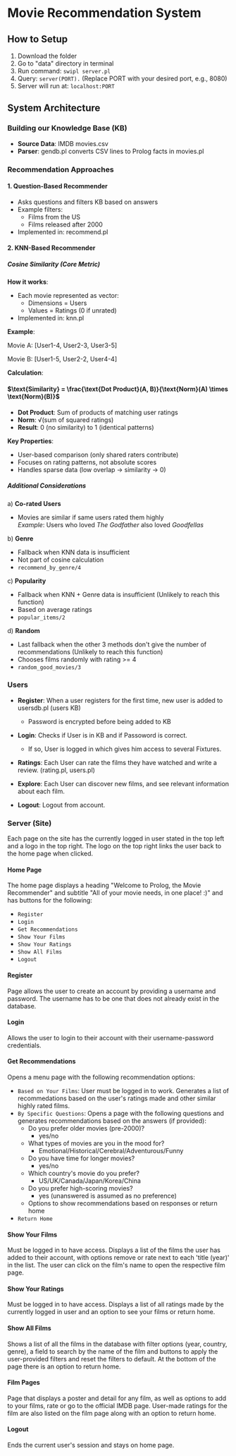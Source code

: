 # Movie Recommendation System

## How to Setup
1. Download the folder  
2. Go to "data" directory in terminal  
3. Run command: `swipl server.pl`  
4. Query: `server(PORT).` (Replace PORT with your desired port, e.g., 8080)  
5. Server will run at: `localhost:PORT`

## System Architecture

### Building our Knowledge Base (KB)
- **Source Data**: IMDB movies.csv  
- **Parser**: gendb.pl converts CSV lines to Prolog facts in movies.pl

### Recommendation Approaches

#### 1. Question-Based Recommender
- Asks questions and filters KB based on answers  
- Example filters:  
  - Films from the US  
  - Films released after 2000  
- Implemented in: recommend.pl

#### 2. KNN-Based Recommender
##### Cosine Similarity (Core Metric)
**How it works**:
- Each movie represented as vector:
  - Dimensions = Users
  - Values = Ratings (0 if unrated)
- Implemented in: knn.pl

**Example**:

Movie A: [User1-4, User2-3, User3-5]

Movie B: [User1-5, User2-2, User4-4]


**Calculation**:

 #### $\text{Similarity} = \frac{\text{Dot Product}(A, B)}{\text{Norm}(A) \times \text{Norm}(B)}$

- **Dot Product**: Sum of products of matching user ratings  
- **Norm**: √(sum of squared ratings)  
- **Result**: 0 (no similarity) to 1 (identical patterns)

**Key Properties**:
- User-based comparison (only shared raters contribute)  
- Focuses on rating patterns, not absolute scores  
- Handles sparse data (low overlap → similarity → 0)

##### Additional Considerations
a) **Co-rated Users**  
   - Movies are similar if same users rated them highly  
   *Example*: Users who loved *The Godfather* also loved *Goodfellas*

b) **Genre**  
   - Fallback when KNN data is insufficient  
   - Not part of cosine calculation  
   - `recommend_by_genre/4`

c) **Popularity**  
   - Fallback when KNN + Genre data is insufficient   (Unlikely to reach this function)
   - Based on average ratings
   - `popular_items/2`

d) **Random**
   - Last fallback when the other 3 methods don't give the number of recommendations  (Unlikely to reach this function)
   - Chooses films randomly with rating >= 4
   - `random_good_movies/3`

### Users
- **Register**: When a user registers for the first time, new user is added to usersdb.pl (users KB)

  - Password is encrypted before being added to KB
- **Login**: Checks if User is in KB and if Passoword is correct.

  - If so, User is logged in which gives him access to several Fixtures.
- **Ratings**: Each User can rate the films they have watched and write a review. (rating.pl, users.pl)
- **Explore**: Each User can discover new films, and see relevant information about each film. 
- **Logout**: Logout from account.

### Server (Site)
Each page on the site has the currently logged in user stated in the top left and a logo in the top right. The logo on the top right links the user back to the home page when clicked.

#### **Home Page**
The home page displays a heading "Welcome to Prolog, the Movie Recommender" and subtitle "All of your movie needs, in one place! :)" and has buttons for the following:
- `Register`
- `Login`
- `Get Recommendations`
- `Show Your Films`
- `Show Your Ratings`
- `Show All Films`
- `Logout`

#### **Register**
Page allows the user to create an account by providing a username and password. The username has to be one that does not already exist in the database.

#### **Login**
Allows the user to login to their account with their username-password credentials.

#### **Get Recommendations**
Opens a menu page with the following recommendation options:
- `Based on Your Films`: User must be logged in to work. Generates a list of recommedations based on the user's ratings made and other similar highly rated films.
- `By Specific Questions`: Opens a page with the following questions and generates recommendations based on the answers (if provided):
  - Do you prefer older movies (pre-2000)?
    - yes/no
  - What types of movies are you in the mood for?
    - Emotional/Historical/Cerebral/Adventurous/Funny
  - Do you have time for longer movies?
    - yes/no
  - Which country's movie do you prefer?
    - US/UK/Canada/Japan/Korea/China
  - Do you prefer high-scoring movies?
    - yes (unanswered is assumed as no preference)
  - Options to show recommendations based on responses or return home 
- `Return Home`

#### **Show Your Films**
Must be logged in to have access. Displays a list of the films the user has added to their account, with options remove or rate next to each 'title (year)' in the list.
The user can click on the film's name to open the respective film page.

#### **Show Your Ratings**
Must be logged in to have access. Displays a list of all ratings made by the currently logged in user and an option to see your films or return home.

#### **Show All Films**
Shows a list of all the films in the database with filter options (year, country, genre), a field to search by the name of the film and buttons to apply the user-provided filters and reset the filters to default. At the bottom of the page there is an option to return home.

#### **Film Pages**
Page that displays a poster and detail for any film, as well as options to add to your films, rate or go to the official IMDB page. User-made ratings for the film are also listed on the film page along with an option to return home.

#### **Logout**
Ends the current user's session and stays on home page.